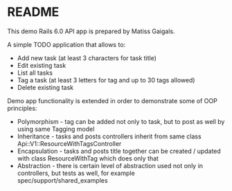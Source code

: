 # README

This demo Rails 6.0 API app is prepared by Matiss Gaigals.

A simple TODO application that allows to:
* Add new task (at least 3 characters for task title)
* Edit existing task
* List all tasks
* Tag a task (at least 3 letters for tag and up to 30 tags allowed)
* Delete existing task

Demo app functionality is extended in order to demonstrate some of OOP principles:
* Polymorphism - tag can be added not only to task, but to post as well by using same Tagging model
* Inheritance - tasks and posts controllers inherit from same class Api::V1::ResourceWithTagsController
* Encapsulation - tasks and posts title together can be created / updated with class ResourceWithTag which does only that
* Abstraction - there is certain level of abstraction used not only in controllers, but tests as well, for example spec/support/shared_examples
